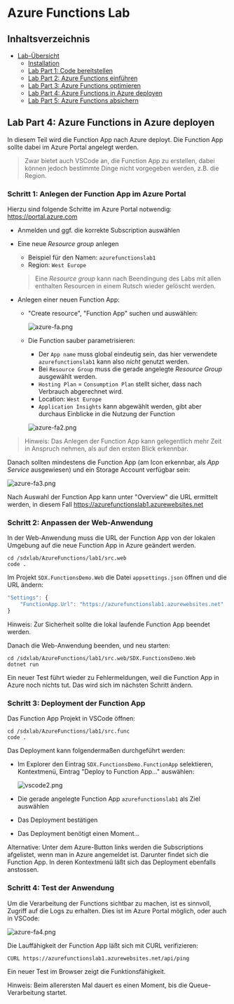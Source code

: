 # Azure Functions Lab 

## Inhaltsverzeichnis
* [Lab-Übersicht](lab1.md)
	* [Installation](lab1-installation.md)
	* [Lab Part 1: Code bereitstellen](lab1-part1.md)
	* [Lab Part 2: Azure Functions einführen](lab1-part2.md)
	* [Lab Part 3: Azure Functions optimieren](lab1-part3.md)
	* [Lab Part 4: Azure Functions in Azure deployen](lab1-part4.md)
	* [Lab Part 5: Azure Functions absichern](lab1-part5.md)



## Lab Part 4: Azure Functions in Azure deployen

In diesem Teil wird die Function App nach Azure deployt. Die Function App sollte dabei im Azure Portal angelegt werden. 

>Zwar bietet auch VSCode an, die Function App zu erstellen, dabei können jedoch bestimmte Dinge nicht vorgegeben werden, z.B. die Region.



### Schritt 1: Anlegen der Function App im Azure Portal

Hierzu sind folgende Schritte im Azure Portal notwendig: https://portal.azure.com

* Anmelden und ggf. die korrekte Subscription auswählen

* Eine neue *Resource group* anlegen
	* Beispiel für den Namen: `azurefunctionslab1`
	* Region: `West Europe` 

	>Eine *Resource group* kann nach Beendingung des Labs mit allen enthalten Resourcen in einem Rutsch wieder gelöscht werden. 

* Anlegen einer neuen Function App:
	* "Create resource", "Function App" suchen und auswählen:

		![azure-fa.png](images/azure-fa.png)

	* Die Function sauber parametrisieren:  
		* Der `App name` muss global eindeutig sein, das hier verwendete `azurefunctionslab1` kann also *nicht* genutzt werden.
		* Bei `Resource Group` muss die gerade angelegte *Resource Group* ausgewählt werden.
		* `Hosting Plan` = `Consumption Plan` stellt sicher, dass nach Verbrauch abgerechnet wird.
		* Location: `West Europe` 
		* `Application Insights` kann abgewählt werden, gibt aber durchaus Einblicke in die Nutzung der Function 
		
		![azure-fa2.png](images/azure-fa2.png)
	 
>Hinweis: Das Anlegen der Function App kann gelegentlich mehr Zeit in Anspruch nehmen, als auf den ersten Blick erkennbar. 

Danach sollten mindestens die Function App (am Icon erkennbar, als *App Service* ausgewiesen) und ein Storage Account verfügbar sein:

![azure-fa3.png](images/azure-fa3.png)

Nach Auswahl der Function App kann unter "Overview" die URL ermittelt werden, in diesem Fall https://azurefunctionslab1.azurewebsites.net 



### Schritt 2: Anpassen der Web-Anwendung

In der Web-Anwendung muss die URL der Function App von der lokalen Umgebung auf die neue Function App in Azure geändert werden.

	cd /sdxlab/AzureFunctions/lab1/src.web
	code .

Im Projekt `SDX.FunctionsDemo.Web` die Datei `appsettings.json` öffnen und die URL ändern:

```JavaScript
"Settings": {
    "FunctionApp.Url": "https://azurefunctionslab1.azurewebsites.net"
}
```

Hinweis: Zur Sicherheit sollte die lokal laufende Function App beendet werden. 


Danach die Web-Anwendung beenden, und neu starten:

	cd /sdxlab/AzureFunctions/lab1/src.web/SDX.FunctionsDemo.Web
	dotnet run
 
Ein neuer Test führt wieder zu Fehlermeldungen, weil die Function App in Azure noch nichts tut. Das wird sich im nächsten Schritt ändern.



### Schritt 3: Deployment der Function App

Das Function App Projekt in VSCode öffnen:

	cd /sdxlab/AzureFunctions/lab1/src.func
	code .

Das Deployment kann folgendermaßen durchgeführt werden:

* Im Explorer den Eintrag `SDX.FunctionsDemo.FunctionApp` selektieren, Kontextmenü, Eintrag "Deploy to Function App..." auswählen:

	![vscode2.png](images/vscode2.png)
* Die gerade angelegte Function App `azurefunctionslab1` als Ziel auswählen  
* Das Deployment bestätigen
* Das Deployment benötigt einen Moment...

Alternative: Unter dem Azure-Button links werden die Subscriptions afgelistet, wenn man in Azure angemeldet ist. Darunter findet sich die Function App. In deren Kontextmenü läßt sich das Deployment  ebenfalls anstossen. 



### Schritt 4: Test der Anwendung

Um die Verarbeitung der Functions sichtbar zu machen, ist es sinnvoll, Zugriff auf die Logs zu erhalten. Dies ist im Azure Portal möglich, oder auch in VSCode:

![azure-fa4.png](images/azure-fa4.png)

Die Lauffähigkeit der Function App läßt sich mit CURL verifizieren:

	CURL https://azurefunctionslab1.azurewebsites.net/api/ping

Ein neuer Test im Browser zeigt die Funktionsfähigkeit. 

Hinweis: Beim allerersten Mal dauert es einen Moment, bis die Queue-Verarbeitung startet.

